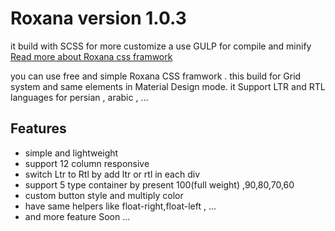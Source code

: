 # Roxana version 1.0.3

it build with SCSS for more customize a use GULP for compile and minify
[Read more about Roxana css framwork](http://vahidalvandi.github.io/roxana/)
 
you can use free and simple Roxana CSS framwork . this build for Grid system and same elements in Material Design mode.
it Support LTR and RTL languages for persian , arabic , ...
## Features
- simple and lightweight
- support 12 column responsive
- switch Ltr to Rtl by add ltr or rtl in each div
- support 5 type container by present 100(full weight) ,90,80,70,60
- custom button style and multiply color
- have same helpers like float-right,float-left , ...
- and more feature Soon ...
